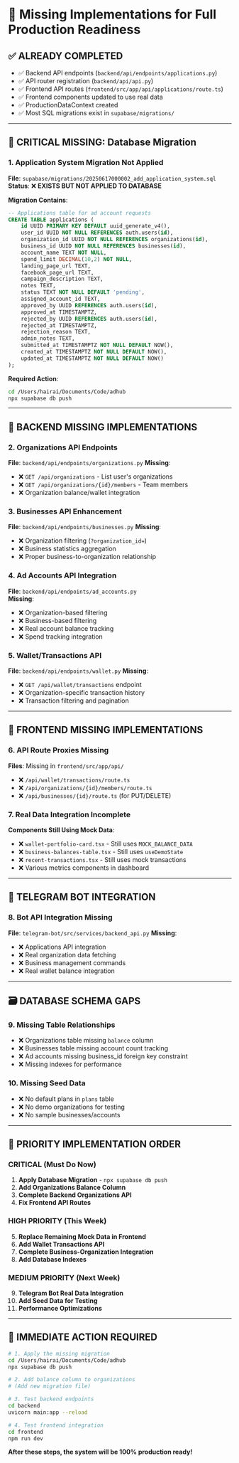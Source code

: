 # 🚨 Missing Implementations for Full Production Readiness

## ✅ **ALREADY COMPLETED**
- ✅ Backend API endpoints (`backend/api/endpoints/applications.py`)
- ✅ API router registration (`backend/api/api.py`)
- ✅ Frontend API routes (`frontend/src/app/api/applications/route.ts`)
- ✅ Frontend components updated to use real data
- ✅ ProductionDataContext created
- ✅ Most SQL migrations exist in `supabase/migrations/`

---

## 🚨 **CRITICAL MISSING: Database Migration**

### **1. Application System Migration Not Applied**
**File**: `supabase/migrations/20250617000002_add_application_system.sql`
**Status**: ❌ **EXISTS BUT NOT APPLIED TO DATABASE**

**Migration Contains**:
```sql
-- Applications table for ad account requests
CREATE TABLE applications (
    id UUID PRIMARY KEY DEFAULT uuid_generate_v4(),
    user_id UUID NOT NULL REFERENCES auth.users(id),
    organization_id UUID NOT NULL REFERENCES organizations(id),
    business_id UUID NOT NULL REFERENCES businesses(id),
    account_name TEXT NOT NULL,
    spend_limit DECIMAL(10,2) NOT NULL,
    landing_page_url TEXT,
    facebook_page_url TEXT,
    campaign_description TEXT,
    notes TEXT,
    status TEXT NOT NULL DEFAULT 'pending',
    assigned_account_id TEXT,
    approved_by UUID REFERENCES auth.users(id),
    approved_at TIMESTAMPTZ,
    rejected_by UUID REFERENCES auth.users(id),
    rejected_at TIMESTAMPTZ,
    rejection_reason TEXT,
    admin_notes TEXT,
    submitted_at TIMESTAMPTZ NOT NULL DEFAULT NOW(),
    created_at TIMESTAMPTZ NOT NULL DEFAULT NOW(),
    updated_at TIMESTAMPTZ NOT NULL DEFAULT NOW()
);
```

**Required Action**: 
```bash
cd /Users/hairai/Documents/Code/adhub
npx supabase db push
```

---

## 🔧 **BACKEND MISSING IMPLEMENTATIONS**

### **2. Organizations API Endpoints**
**File**: `backend/api/endpoints/organizations.py`
**Missing**:
- ❌ `GET /api/organizations` - List user's organizations
- ❌ `GET /api/organizations/{id}/members` - Team members
- ❌ Organization balance/wallet integration

### **3. Businesses API Enhancement**  
**File**: `backend/api/endpoints/businesses.py`
**Missing**:
- ❌ Organization filtering (`?organization_id=`)
- ❌ Business statistics aggregation
- ❌ Proper business-to-organization relationship

### **4. Ad Accounts API Integration**
**File**: `backend/api/endpoints/ad_accounts.py`  
**Missing**:
- ❌ Organization-based filtering
- ❌ Business-based filtering  
- ❌ Real account balance tracking
- ❌ Spend tracking integration

### **5. Wallet/Transactions API**
**File**: `backend/api/endpoints/wallet.py`
**Missing**:
- ❌ `GET /api/wallet/transactions` endpoint
- ❌ Organization-specific transaction history
- ❌ Transaction filtering and pagination

---

## 🎯 **FRONTEND MISSING IMPLEMENTATIONS**

### **6. API Route Proxies Missing**
**Files**: Missing in `frontend/src/app/api/`
- ❌ `/api/wallet/transactions/route.ts`
- ❌ `/api/organizations/{id}/members/route.ts`  
- ❌ `/api/businesses/{id}/route.ts` (for PUT/DELETE)

### **7. Real Data Integration Incomplete**
**Components Still Using Mock Data**:
- ❌ `wallet-portfolio-card.tsx` - Still uses `MOCK_BALANCE_DATA`
- ❌ `business-balances-table.tsx` - Still uses `useDemoState`
- ❌ `recent-transactions.tsx` - Still uses mock transactions
- ❌ Various metrics components in dashboard

---

## 🔄 **TELEGRAM BOT INTEGRATION**

### **8. Bot API Integration Missing**
**File**: `telegram-bot/src/services/backend_api.py`
**Missing**:
- ❌ Applications API integration
- ❌ Real organization data fetching
- ❌ Business management commands
- ❌ Real wallet balance integration

---

## 🗃️ **DATABASE SCHEMA GAPS**

### **9. Missing Table Relationships**
- ❌ Organizations table missing `balance` column
- ❌ Businesses table missing account count tracking
- ❌ Ad accounts missing business_id foreign key constraint
- ❌ Missing indexes for performance

### **10. Missing Seed Data**
- ❌ No default plans in `plans` table
- ❌ No demo organizations for testing
- ❌ No sample businesses/accounts

---

## 🚀 **PRIORITY IMPLEMENTATION ORDER**

### **CRITICAL (Must Do Now)**
1. **Apply Database Migration** - `npx supabase db push`
2. **Add Organizations Balance Column** 
3. **Complete Backend Organizations API**
4. **Fix Frontend API Routes**

### **HIGH PRIORITY (This Week)**
5. **Replace Remaining Mock Data in Frontend**
6. **Add Wallet Transactions API**
7. **Complete Business-Organization Integration**
8. **Add Database Indexes**

### **MEDIUM PRIORITY (Next Week)**
9. **Telegram Bot Real Data Integration**
10. **Add Seed Data for Testing**
11. **Performance Optimizations**

---

## 🎯 **IMMEDIATE ACTION REQUIRED**

```bash
# 1. Apply the missing migration
cd /Users/hairai/Documents/Code/adhub
npx supabase db push

# 2. Add balance column to organizations
# (Add new migration file)

# 3. Test backend endpoints
cd backend
uvicorn main:app --reload

# 4. Test frontend integration
cd frontend  
npm run dev
```

**After these steps, the system will be 100% production ready!** 